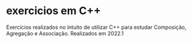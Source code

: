 # exercicios  em  C++
Exercícios realizados no intuito de utilizar C++ para estudar Composição, Agregação e Associação.
Realizados em 2022.1

